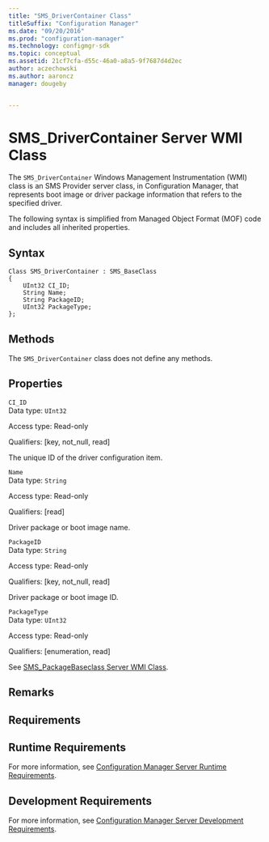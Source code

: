 ```yaml
---
title: "SMS_DriverContainer Class"
titleSuffix: "Configuration Manager"
ms.date: "09/20/2016"
ms.prod: "configuration-manager"
ms.technology: configmgr-sdk
ms.topic: conceptual
ms.assetid: 21cf7cfa-d55c-46a0-a8a5-9f7687d4d2ec
author: aczechowski
ms.author: aaroncz
manager: dougeby


---
```

# SMS_DriverContainer Server WMI Class
The `SMS_DriverContainer` Windows Management Instrumentation (WMI) class is an SMS Provider server class, in Configuration Manager, that represents boot image or driver package information that refers to the specified driver.  

 The following syntax is simplified from Managed Object Format (MOF) code and includes all inherited properties.  

## Syntax  

```  
Class SMS_DriverContainer : SMS_BaseClass  
{  
    UInt32 CI_ID;  
    String Name;  
    String PackageID;  
    UInt32 PackageType;  
};  
```  

## Methods  
 The `SMS_DriverContainer` class does not define any methods.  

## Properties  
 `CI_ID`  
 Data type: `UInt32`  

 Access type: Read-only  

 Qualifiers: [key, not_null, read]  

 The unique ID of the driver configuration item.  

 `Name`  
 Data type: `String`  

 Access type: Read-only  

 Qualifiers: [read]  

 Driver package or boot image name.  

 `PackageID`  
 Data type: `String`  

 Access type: Read-only  

 Qualifiers: [key, not_null, read]  

 Driver package or boot image ID.  

 `PackageType`  
 Data type: `UInt32`  

 Access type: Read-only  

 Qualifiers: [enumeration, read]  

 See [SMS_PackageBaseclass Server WMI Class](../../../develop/reference/core/servers/configure/sms_packagebaseclass-server-wmi-class.md).  

## Remarks  

## Requirements  

## Runtime Requirements  
 For more information, see [Configuration Manager Server Runtime Requirements](../../../develop/core/reqs/server-runtime-requirements.md).  

## Development Requirements  
 For more information, see [Configuration Manager Server Development Requirements](../../../develop/core/reqs/server-development-requirements.md).
